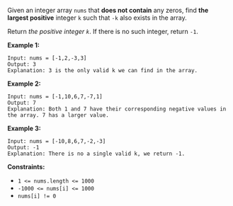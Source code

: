 Given an integer array `nums` that **does not contain** any zeros, find **the largest positive** integer `k` such that `-k` also exists in the array.

Return *the positive integer `k`*. If there is no such integer, return `-1`.

**Example 1:**
```
Input: nums = [-1,2,-3,3]
Output: 3
Explanation: 3 is the only valid k we can find in the array.
```
**Example 2:**
```
Input: nums = [-1,10,6,7,-7,1]
Output: 7
Explanation: Both 1 and 7 have their corresponding negative values in the array. 7 has a larger value.
```
**Example 3:**
```
Input: nums = [-10,8,6,7,-2,-3]
Output: -1
Explanation: There is no a single valid k, we return -1.
```
**Constraints:**
- `1 <= nums.length <= 1000`
- `-1000 <= nums[i] <= 1000`
- `nums[i] != 0`